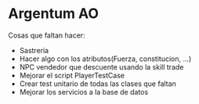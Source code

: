 # Argentum AO
Cosas que faltan hacer:
* Sastreria
* Hacer algo con los atributos(Fuerza, constitucion, ...)
* NPC vendedor que descuente usando la skill trade
* Mejorar el script PlayerTestCase
* Crear test unitario de todas las clases que faltan
* Mejorar los servicios a la base de datos